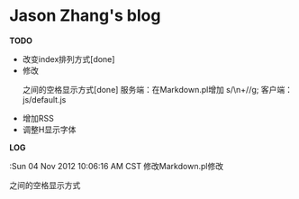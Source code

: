 Jason Zhang's blog
==================

**TODO**

* 改变index排列方式[done]
* 修改<p>之间的空格显示方式[done]
    服务端：在Markdown.pl增加
			s/\n+//g;
    客户端：js/default.js
* 增加RSS
* 调整H显示字体

**LOG**

:Sun 04 Nov 2012 10:06:16 AM CST
    修改Markdown.pl修改<p>之间的空格显示方式

